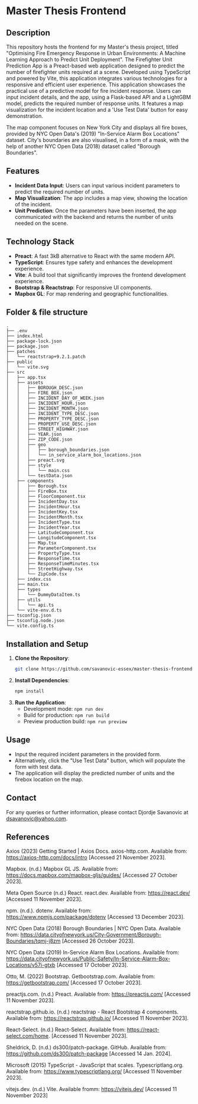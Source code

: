 # Master Thesis Frontend

## Description
This repository hosts the frontend for my Master's thesis project, titled "Optimising Fire Emergency Response in Urban Environments: A Machine Learning Approach to Predict Unit Deployment".
The Firefighter Unit Prediction App is a Preact-based web application designed to predict the number of firefighter units required at a scene.
Developed using TypeScript and powered by Vite, this application integrates various technologies for a responsive and efficient user experience.
This application showcases the practical use of a predictive model for fire incident response. Users can input incident details, and the app, using a Flask-based API and a LightGBM model,
predicts the required number of response units. It features a map visualization for the incident location and a 'Use Test Data' button for easy demonstration.

The map component focuses on New York City and displays all fire boxes, provided by NYC Open Data's (2019) "In-Service Alarm Box Locations" dataset.
City's boundaries are also visualised, in a form of a mask, with the help of another NYC Open Data (2018) dataset called "Borough Boundaries".

## Features
- **Incident Data Input**: Users can input various incident parameters to predict the required number of units.
- **Map Visualization**: The app includes a map view, showing the location of the incident.
- **Unit Prediction**: Once the parameters have been inserted, the app communicated with the backend and returns the number of units needed on the scene.  

## Technology Stack
- **Preact**: A fast 3kB alternative to React with the same modern API.
- **TypeScript**: Ensures type safety and enhances the development experience.
- **Vite**: A build tool that significantly improves the frontend development experience.
- **Bootstrap & Reactstrap**: For responsive UI components.
- **Mapbox GL**: For map rendering and geographic functionalities.

## Folder & file structure
   ```
   .
├── .env
├── index.html
├── package-lock.json
├── package.json
├── patches
│   └── reactstrap+9.2.1.patch
├── public
│   └── vite.svg
├── src
│   ├── app.tsx
│   ├── assets
│   │   ├── BOROUGH_DESC.json
│   │   ├── FIRE_BOX.json
│   │   ├── INCIDENT_DAY_OF_WEEK.json
│   │   ├── INCIDENT_HOUR.json
│   │   ├── INCIDENT_MONTH.json
│   │   ├── INCIDENT_TYPE_DESC.json
│   │   ├── PROPERTY_TYPE_DESC.json
│   │   ├── PROPERTY_USE_DESC.json
│   │   ├── STREET_HIGHWAY.json
│   │   ├── YEAR.json
│   │   ├── ZIP_CODE.json
│   │   ├── geo
│   │   │   ├── borough_boundaries.json
│   │   │   └── in_service_alarm_box_locations.json
│   │   ├── preact.svg
│   │   ├── style
│   │   │   └── main.css
│   │   └── testData.json
│   ├── components
│   │   ├── Borough.tsx
│   │   ├── FireBox.tsx
│   │   ├── FloorComponent.tsx
│   │   ├── IncidentDay.tsx
│   │   ├── IncidentHour.tsx
│   │   ├── IncidentKey.tsx
│   │   ├── IncidentMonth.tsx
│   │   ├── IncidentType.tsx
│   │   ├── IncidentYear.tsx
│   │   ├── LatitudeComponent.tsx
│   │   ├── LongitudeComponent.tsx
│   │   ├── Map.tsx
│   │   ├── ParameterComponent.tsx
│   │   ├── PropertyType.tsx
│   │   ├── ResponseTime.tsx
│   │   ├── ResponseTimeMinutes.tsx
│   │   ├── StreetHighway.tsx
│   │   └── ZipCode.tsx
│   ├── index.css
│   ├── main.tsx
│   ├── types
│   │   └── DummyDataItem.ts
│   ├── utils
│   │   └── api.ts
│   └── vite-env.d.ts
├── tsconfig.json
├── tsconfig.node.json
└── vite.config.ts
   ```

## Installation and Setup
1. **Clone the Repository**:
   ```bash
   git clone https://github.com/savanovic-essex/master-thesis-frontend.git
   ```
2. **Install Dependencies**:
   ```bash
   npm install
   ```
3. **Run the Application**:
    - Development mode: `npm run dev`
    - Build for production: `npm run build`
    - Preview production build: `npm run preview`

## Usage
- Input the required incident parameters in the provided form.
- Alternatively, click the "Use Test Data" button, which will populate the form with test data.
- The application will display the predicted number of units and the firebox location on the map.


## Contact
For any queries or further information, please contact Djordje Savanovic at [dsavanovic@yahoo.com](mailto:dsavanovic@yahoo.com).

## References
Axios (2023) Getting Started | Axios Docs. axios-http.com. Available from: https://axios-http.com/docs/intro [Accessed 21 November 2023].

Mapbox. (n.d.) Mapbox GL JS. Available from: https://docs.mapbox.com/mapbox-gljs/guides/ [Accessed 27 October 2023].

Meta Open Source (n.d.) React. react.dev. Available from: https://react.dev/ [Accessed 11 November 2023].

npm. (n.d.). dotenv. Available from: https://www.npmjs.com/package/dotenv [Accessed 13 December 2023].

NYC Open Data (2018) Borough Boundaries | NYC Open Data. Available from: https://data.cityofnewyork.us/City-Government/Borough-Boundaries/tqmj-j8zm  [Accessed 26 October 2023].

NYC Open Data (2019) In-Service Alarm Box Locations. Available from: https://data.cityofnewyork.us/Public-Safety/In-Service-Alarm-Box-Locations/v57i-gtxb [Accessed 17 October 2023].

Otto, M. (2022) Bootstrap. Getbootstrap.com. Available from: https://getbootstrap.com/ [Accessed 17 October 2023].

preactjs.com. (n.d.) Preact. Available from: https://preactjs.com/ [Accessed 11 November 2023].

reactstrap.github.io. (n.d.) reactstrap - React Bootstrap 4 components. Available from: https://reactstrap.github.io/ [Accessed 11 November 2023].

React-Select. (n.d.) React-Select. Available from: https://react-select.com/home. [Accessed 11 November 2023].

Sheldrick, D. (n.d.) ds300/patch-package. GitHub. Available from: https://github.com/ds300/patch-package [Accessed 14 Jan. 2024].

Microsoft (2015) TypeScript - JavaScript that scales. Typescriptlang.org. Available from: https://www.typescriptlang.org/ [Accessed 11 November 2023].

vitejs.dev. (n.d.) Vite. Available fromm: https://vitejs.dev/ [Accessed 11 November 2023]

